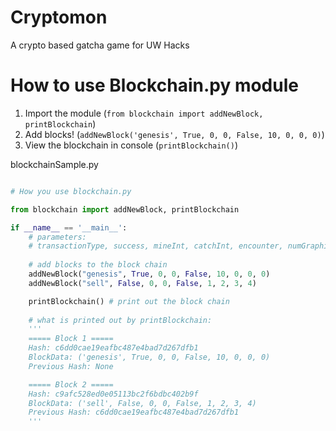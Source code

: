 # Cryptomon
A crypto based gatcha game for UW Hacks

# How to use Blockchain.py module
1. Import the module (`from blockchain import addNewBlock, printBlockchain`)
2. Add blocks! (`addNewBlock('genesis', True, 0, 0, False, 10, 0, 0, 0)`)
3. View the blockchain in console (`printBlockchain()`)

blockchainSample.py
```py

# How you use blockchain.py

from blockchain import addNewBlock, printBlockchain

if __name__ == '__main__':
    # parameters:
    # transactionType, success, mineInt, catchInt, encounter, numGraphicCards, numDogecoin, numEthereum, numBitcoin
    
    # add blocks to the block chain
    addNewBlock("genesis", True, 0, 0, False, 10, 0, 0, 0)
    addNewBlock("sell", False, 0, 0, False, 1, 2, 3, 4)

    printBlockchain() # print out the block chain
    
    # what is printed out by printBlockchain:
    '''
    ===== Block 1 =====
    Hash: c6dd0cae19eafbc487e4bad7d267dfb1
    BlockData: ('genesis', True, 0, 0, False, 10, 0, 0, 0)
    Previous Hash: None

    ===== Block 2 =====
    Hash: c9afc528ed0e05113bc2f6bdbc402b9f
    BlockData: ('sell', False, 0, 0, False, 1, 2, 3, 4)
    Previous Hash: c6dd0cae19eafbc487e4bad7d267dfb1
    '''

```